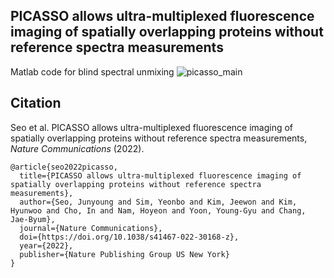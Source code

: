 ## PICASSO allows ultra-multiplexed fluorescence imaging of spatially overlapping proteins without reference spectra measurements
Matlab code for blind spectral unmixing
![picasso_main](https://github.com/NICALab/PICASSO/assets/18739637/8795e5e3-e301-4b4f-80e3-06aec126e975)


## Citation
Seo et al. PICASSO allows ultra-multiplexed fluorescence imaging of spatially overlapping proteins without reference spectra measurements, *Nature Communications* (2022).
```
@article{seo2022picasso,
  title={PICASSO allows ultra-multiplexed fluorescence imaging of spatially overlapping proteins without reference spectra measurements},
  author={Seo, Junyoung and Sim, Yeonbo and Kim, Jeewon and Kim, Hyunwoo and Cho, In and Nam, Hoyeon and Yoon, Young-Gyu and Chang, Jae-Byum},
  journal={Nature Communications},
  doi={https://doi.org/10.1038/s41467-022-30168-z},
  year={2022},
  publisher={Nature Publishing Group US New York}
}
```
